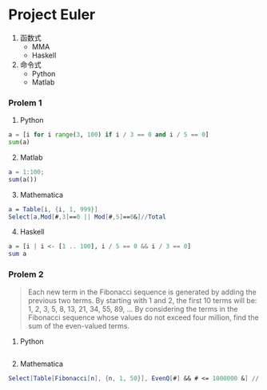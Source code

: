 # Project Euler

1. 函数式
   + MMA
   + Haskell
2. 命令式
   + Python
   + Matlab

### Prolem 1

1. Python

``` python
a = [i for i range(3, 100) if i / 3 == 0 and i / 5 == 0]
sum(a)
```

2. Matlab

``` matlab
a = 1:100;
sum(a())
```

3. Mathematica

``` Mathematica
a = Table[i, {i, 1, 999}]
Select[a,Mod[#,3]==0 || Mod[#,5]==0&]//Total
```

4. Haskell

``` Haskell
a = [i | i <- [1 .. 100], i / 5 == 0 && i / 3 == 0]
sum a
```

### Prolem 2

> Each new term in the Fibonacci sequence is generated by adding the previous two terms. By starting with 1 and 2, the first 10 terms will be:
> 1, 2, 3, 5, 8, 13, 21, 34, 55, 89, ...
> By considering the terms in the Fibonacci sequence whose values do not exceed four million, find the sum of the even-valued terms.

1. Python

```python

```

2. Mathematica

```mathematica
Select[Table[Fibonacci[n], {n, 1, 50}], EvenQ[#] && # <= 1000000 &] // Total
```






